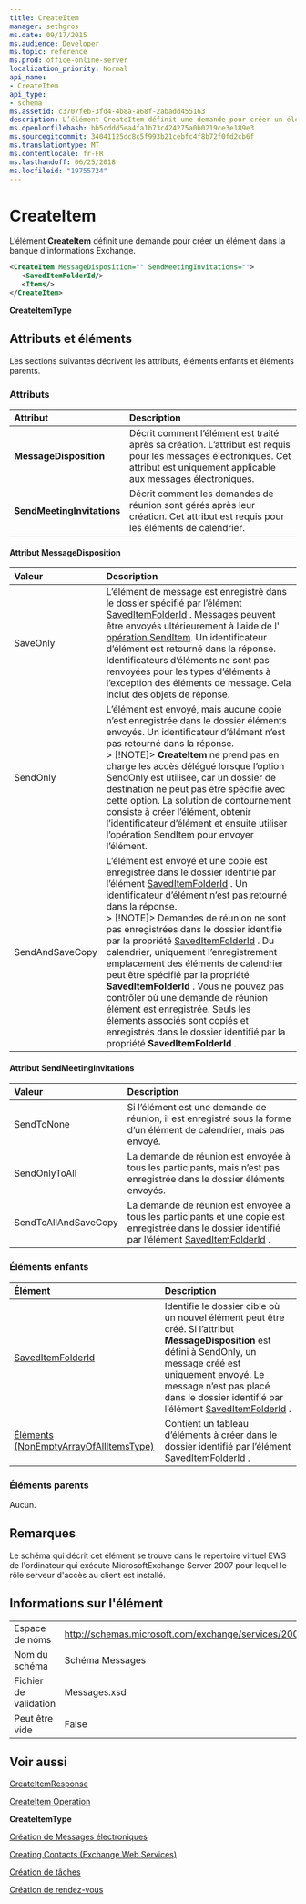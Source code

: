 ```yaml
---
title: CreateItem
manager: sethgros
ms.date: 09/17/2015
ms.audience: Developer
ms.topic: reference
ms.prod: office-online-server
localization_priority: Normal
api_name:
- CreateItem
api_type:
- schema
ms.assetid: c3707feb-3fd4-4b8a-a68f-2abadd455163
description: L’élément CreateItem définit une demande pour créer un élément dans la banque d’informations Exchange.
ms.openlocfilehash: bb5cddd5ea4fa1b73c424275a0b0219ce3e189e3
ms.sourcegitcommit: 34041125dc8c5f993b21cebfc4f8b72f0fd2cb6f
ms.translationtype: MT
ms.contentlocale: fr-FR
ms.lasthandoff: 06/25/2018
ms.locfileid: "19755724"
---
```

# <a name="createitem"></a>CreateItem

L’élément **CreateItem** définit une demande pour créer un élément dans la banque d’informations Exchange. 
  
```xml
<CreateItem MessageDisposition="" SendMeetingInvitations="">
   <SavedItemFolderId/>
   <Items/>
</CreateItem>
```

 **CreateItemType**
## <a name="attributes-and-elements"></a>Attributs et éléments

Les sections suivantes décrivent les attributs, éléments enfants et éléments parents.
  
### <a name="attributes"></a>Attributs

|**Attribut**|**Description**|
|:-----|:-----|
|**MessageDisposition** <br/> |Décrit comment l’élément est traité après sa création. L’attribut est requis pour les messages électroniques. Cet attribut est uniquement applicable aux messages électroniques.  <br/> |
|**SendMeetingInvitations** <br/> |Décrit comment les demandes de réunion sont gérés après leur création. Cet attribut est requis pour les éléments de calendrier.  <br/> |
   
#### <a name="messagedisposition-attribute"></a>Attribut MessageDisposition

|**Valeur**|**Description**|
|:-----|:-----|
|SaveOnly  <br/> |L’élément de message est enregistré dans le dossier spécifié par l’élément [SavedItemFolderId](saveditemfolderid.md) . Messages peuvent être envoyés ultérieurement à l’aide de l' [opération SendItem](senditem-operation.md). Un identificateur d’élément est retourné dans la réponse. Identificateurs d’éléments ne sont pas renvoyées pour les types d’éléments à l’exception des éléments de message. Cela inclut des objets de réponse.  <br/> |
|SendOnly  <br/> |L’élément est envoyé, mais aucune copie n’est enregistrée dans le dossier éléments envoyés. Un identificateur d’élément n’est pas retourné dans la réponse.  <br/> > [!NOTE]> **CreateItem** ne prend pas en charge les accès délégué lorsque l’option SendOnly est utilisée, car un dossier de destination ne peut pas être spécifié avec cette option. La solution de contournement consiste à créer l’élément, obtenir l’identificateur d’élément et ensuite utiliser l’opération SendItem pour envoyer l’élément.           |
|SendAndSaveCopy  <br/> |L’élément est envoyé et une copie est enregistrée dans le dossier identifié par l’élément [SavedItemFolderId](saveditemfolderid.md) . Un identificateur d’élément n’est pas retourné dans la réponse.  <br/> > [!NOTE]> Demandes de réunion ne sont pas enregistrées dans le dossier identifié par la propriété [SavedItemFolderId](saveditemfolderid.md) . Du calendrier, uniquement l’enregistrement emplacement des éléments de calendrier peut être spécifié par la propriété **SavedItemFolderId** . Vous ne pouvez pas contrôler où une demande de réunion élément est enregistrée. Seuls les éléments associés sont copiés et enregistrés dans le dossier identifié par la propriété **SavedItemFolderId** .           |
   
#### <a name="sendmeetinginvitations-attribute"></a>Attribut SendMeetingInvitations

|**Valeur**|**Description**|
|:-----|:-----|
|SendToNone  <br/> |Si l’élément est une demande de réunion, il est enregistré sous la forme d’un élément de calendrier, mais pas envoyé.  <br/> |
|SendOnlyToAll  <br/> |La demande de réunion est envoyée à tous les participants, mais n’est pas enregistrée dans le dossier éléments envoyés.  <br/> |
|SendToAllAndSaveCopy  <br/> |La demande de réunion est envoyée à tous les participants et une copie est enregistrée dans le dossier identifié par l’élément [SavedItemFolderId](saveditemfolderid.md) .  <br/> |
   
### <a name="child-elements"></a>Éléments enfants

|**Élément**|**Description**|
|:-----|:-----|
|[SavedItemFolderId](saveditemfolderid.md) <br/> |Identifie le dossier cible où un nouvel élément peut être créé. Si l’attribut **MessageDisposition** est défini à SendOnly, un message créé est uniquement envoyé. Le message n’est pas placé dans le dossier identifié par l’élément [SavedItemFolderId](saveditemfolderid.md) .  <br/> |
|[Éléments (NonEmptyArrayOfAllItemsType)](items-nonemptyarrayofallitemstype.md) <br/> |Contient un tableau d’éléments à créer dans le dossier identifié par l’élément [SavedItemFolderId](saveditemfolderid.md) .  <br/> |
   
### <a name="parent-elements"></a>Éléments parents

Aucun.
  
## <a name="remarks"></a>Remarques

Le schéma qui décrit cet élément se trouve dans le répertoire virtuel EWS de l'ordinateur qui exécute MicrosoftExchange Server 2007 pour lequel le rôle serveur d'accès au client est installé.
  
## <a name="element-information"></a>Informations sur l'élément

|||
|:-----|:-----|
|Espace de noms  <br/> |http://schemas.microsoft.com/exchange/services/2006/messages  <br/> |
|Nom du schéma  <br/> |Schéma Messages  <br/> |
|Fichier de validation  <br/> |Messages.xsd  <br/> |
|Peut être vide  <br/> |False  <br/> |
   
## <a name="see-also"></a>Voir aussi



[CreateItemResponse](createitemresponse.md)
  
[CreateItem Operation](createitem-operation.md)
  
 **CreateItemType**


[Création de Messages électroniques](http://msdn.microsoft.com/library/05bfb83c-2866-427d-a9fe-14ba3cb02793%28Office.15%29.aspx)
  
[Creating Contacts (Exchange Web Services)](http://msdn.microsoft.com/library/4845917e-70d1-481c-bbd7-011ec6571789%28Office.15%29.aspx)
  
[Création de tâches](http://msdn.microsoft.com/library/0ef97334-e8a0-4f67-a23a-dd9e2bbad49f%28Office.15%29.aspx)
  
[Création de rendez-vous](http://msdn.microsoft.com/library/2385391e-c9e7-4d45-b803-c4ff94d5c94e%28Office.15%29.aspx)

